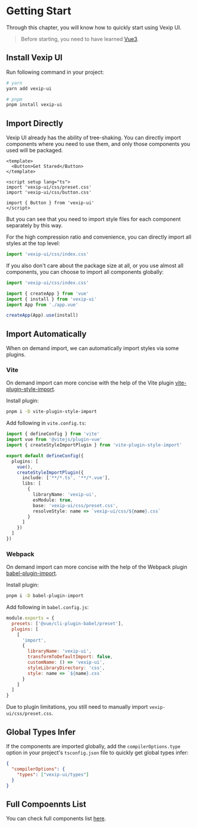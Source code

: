 # Getting Start

Through this chapter, you will know how to quickly start using Vexip UI.

> Before starting, you need to have learned [Vue3](https://v3.cn.vuejs.org/).

## Install Vexip UI

Run following command in your project:

```sh
# yarn
yarn add vexip-ui

# pnpm
pnpm install vexip-ui
```

## Import Directly

Vexip UI already has the ability of tree-shaking. You can directly import components where you need to use them, and only those components you used will be packaged.

```vue
<template>
  <Button>Get Stared</Button>
</template>

<script setup lang="ts">
import 'vexip-ui/css/preset.css'
import 'vexip-ui/css/button.css'

import { Button } from 'vexip-ui'
</script>
```

But you can see that you need to import style files for each component separately by this way.

For the high compression ratio and convenience, you can directly import all styles at the top level:

```ts
import 'vexip-ui/css/index.css'
```

If you also don't care about the package size at all, or you use almost all components, you can choose to import all components globally:

```ts
import 'vexip-ui/css/index.css'

import { createApp } from 'vue'
import { install } from 'vexip-ui'
import App from './app.vue'

createApp(App).use(install)
```

## Import Automatically

When on demand import, we can automatically import styles via some plugins.

### Vite

On demand import can more concise with the help of the Vite plugin [vite-plugin-style-import](https://github.com/anncwb/vite-plugin-style-import).

Install plugin:

```sh
pnpm i -D vite-plugin-style-import
```

Add following in `vite.config.ts`:

```ts
import { defineConfig } from 'vite'
import vue from '@vitejs/plugin-vue'
import { createStyleImportPlugin } from 'vite-plugin-style-import'

export default defineConfig({
  plugins: [
    vue(),
    createStyleImportPlugin({
      include: ['**/*.ts', '**/*.vue'],
      libs: [
        {
          libraryName: 'vexip-ui',
          esModule: true,
          base: 'vexip-ui/css/preset.css',
          resolveStyle: name => `vexip-ui/css/${name}.css`
        }
      ]
    })
  ]
})
```

### Webpack

On demand import can more concise with the help of the Webpack plugin [babel-plugin-import](https://github.com/ant-design/babel-plugin-import).

Install plugin:

```sh
pnpm i -D babel-plugin-import
```

Add following in `babel.config.js`:

```js
module.exports = {
  presets: ['@vue/cli-plugin-babel/preset'],
  plugins: [
    [
      'import',
      {
        libraryName: 'vexip-ui',
        transformToDefaultImport: false,
        customName: () => 'vexip-ui',
        styleLibraryDirectory: 'css',
        style: name => `${name}.css`
      }
    ]
  ]
}
```

Due to plugin limitations, you still need to manually import `vexip-ui/css/preset.css`.

## Global Types Infer

If the components are imported globally, add the `compilerOptions.type` option in your project's `tsconfig.json` file to quickly get global types infer:

```json
{
  "compilerOptions": {
    "types": ["vexip-ui/types"]
  }
}
```

## Full Compoennts List

You can check full components list [here](https://github.com/vexip-ui/vexip-ui/blob/main/components/index.ts#L105).
